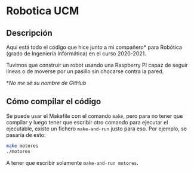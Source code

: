 # Robotica UCM

## Descripción

Aquí está todo el código que hice junto a mi compañero* para Robótica (grado de Ingeniería Informática) en el curso 2020-2021.

Tuvimos que construir un robot usando una Raspberry PI capaz de seguir líneas o de moverse por un pasillo sin chocarse contra la pared.

*_No me sé su nombre de GitHub_

## Cómo compilar el código

Se puede usar el Makefile con el comando `make`, pero para no tener que compilar y luego tener que escribir otro comando para ejecutar el ejecutable, existe un fichero `make-and-run` justo para eso. Por ejemplo, se pasaría de esto:

```bash
make motores
./motores
```

A tener que escribir solamente `make-and-run motores`.

